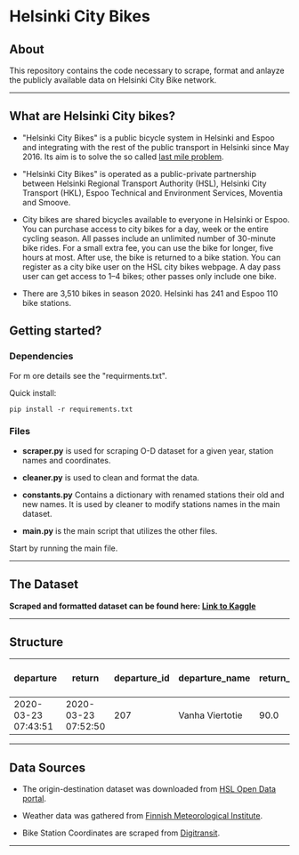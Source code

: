 # Helsinki City Bikes

## **About**

This repository contains the code necessary to scrape, format and anlayze the publicly available data on Helsinki City Bike network.

---
## **What are Helsinki City bikes?**

- "Helsinki City Bikes" is a public bicycle system in Helsinki and Espoo and integrating with the rest of the public transport in Helsinki since May 2016. Its aim is to solve the so called [last mile problem](https://en.wikipedia.org/wiki/Last_mile_(transportation)).

- "Helsinki City Bikes" is operated as a public-private partnership between Helsinki Regional Transport Authority (HSL), Helsinki City Transport (HKL), Espoo Technical and Environment Services, Moventia and Smoove.

- City bikes are shared bicycles available to everyone in Helsinki or Espoo. You can purchase access to city bikes for a day, week or the entire cycling season. All passes include an unlimited number of 30-minute bike rides. For a small extra fee, you can use the bike for longer, five hours at most. After use, the bike is returned to a bike station. You can register as a city bike user on the HSL city bikes webpage. A day pass user can get access to 1–4 bikes; other passes only include one bike.

- There are 3,510 bikes in season 2020. Helsinki has 241 and Espoo 110 bike stations.

## **Getting started?**

### **Dependencies**
For m ore details see the "requirments.txt".

Quick install:
```
pip install -r requirements.txt
```

### **Files**

- **scraper.py** is used for scraping O-D dataset for a given year, station names and coordinates.

- **cleaner.py** is used to clean and format the data.

- **constants.py** Contains a dictionary with renamed stations their old and new names. It is used by cleaner to modify stations names in the main dataset.
- **main.py** is the main script that utilizes the other files.

Start by running the main file.

---

## **The Dataset**
**Scraped and formatted dataset can be found here: [Link to Kaggle](https://www.kaggle.com/geometrein/helsinki-city-bikes)**

---
## **Structure**
| departure           | return              | departure_id | departure_name  | return_id | return_name    | distance (m) | duration (sec.) | avg_speed (km/h)   | departure_coordinates                   | return_coordinates       | Air temperature (degC) |
|---------------------|---------------------|--------------|-----------------|-----------|----------------|--------------|-----------------|--------------------|-----------------------------------------|--------------------------|------------------------|
| 2020-03-23 07:43:51 | 2020-03-23 07:52:50 | 207          | Vanha Viertotie | 90.0      | Paciuksenkaari | 2409.0       | 534.0           | 0.2706741573033708 | (60.21107529627341, 24.881660254358646) | (60.1944475, 24.8911179) | 1.1                    |

---


## **Data Sources**
- The origin-destination dataset was downloaded from [HSL Open Data portal](https://www.hsl.fi/en/hsl/open-data).

- Weather data was gathered from [Finnish Meteorological Institute](https://en.ilmatieteenlaitos.fi/download-observations).
- Bike Station Coordinates are scraped from [Digitransit](https://digitransit.fi/).
---